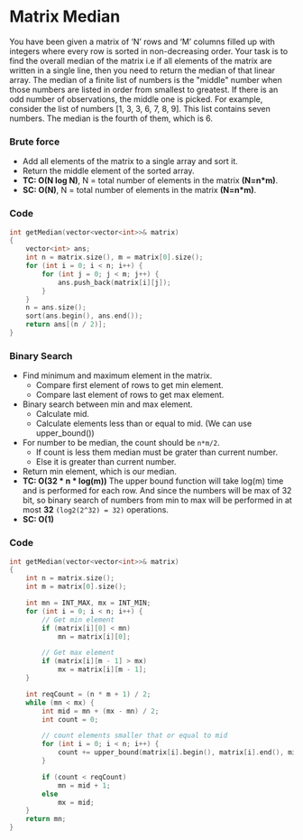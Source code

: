 # Matrix Median

You have been given a matrix of ‘N’ rows and ‘M’ columns filled up with integers where every row is sorted in non-decreasing order. Your task is to find the overall median of the matrix i.e if all elements of the matrix are written in a single line, then you need to return the median of that linear array.
The median of a finite list of numbers is the "middle" number when those numbers are listed in order from smallest to greatest. If there is an odd number of observations, the middle one is picked. For example, consider the list of numbers [1, 3, 3, 6, 7, 8, 9]. This list contains seven numbers. The median is the fourth of them, which is 6.

### Brute force

-   Add all elements of the matrix to a single array and sort it.
-   Return the middle element of the sorted array.
-   **TC: O(N log N)**, N = total number of elements in the matrix **(N=n\*m)**.
-   **SC: O(N)**, N = total number of elements in the matrix **(N=n\*m)**.

### Code

```cpp
int getMedian(vector<vector<int>>& matrix)
{
    vector<int> ans;
    int n = matrix.size(), m = matrix[0].size();
    for (int i = 0; i < n; i++) {
        for (int j = 0; j < m; j++) {
            ans.push_back(matrix[i][j]);
        }
    }
    n = ans.size();
    sort(ans.begin(), ans.end());
    return ans[(n / 2)];
}
```

### Binary Search

-   Find minimum and maximum element in the matrix.
    -   Compare first element of rows to get min element.
    -   Compare last element of rows to get max element.
-   Binary search between min and max element.
    -   Calculate mid.
    -   Calculate elements less than or equal to mid. (We can use upper_bound())
-   For number to be median, the count should be `n*m/2`.
    -   If count is less them median must be grater than current number.
    -   Else it is greater than current number.
-   Return min element, which is our median.
-   **TC: O(32 \* n \* log(m))** The upper bound function will take log(m) time and is performed for each row. And since the numbers will be max of 32 bit, so binary search of numbers from min to max will be performed in at most **32** `(log2(2^32) = 32)` operations.
-   **SC: O(1)**

### Code

```cpp
int getMedian(vector<vector<int>>& matrix)
{
    int n = matrix.size();
    int m = matrix[0].size();

    int mn = INT_MAX, mx = INT_MIN;
    for (int i = 0; i < n; i++) {
        // Get min element
        if (matrix[i][0] < mn)
            mn = matrix[i][0];

        // Get max element
        if (matrix[i][m - 1] > mx)
            mx = matrix[i][m - 1];
    }

    int reqCount = (n * m + 1) / 2;
    while (mn < mx) {
        int mid = mn + (mx - mn) / 2;
        int count = 0;

        // count elements smaller that or equal to mid
        for (int i = 0; i < n; i++) {
            count += upper_bound(matrix[i].begin(), matrix[i].end(), mid) - matrix[i].begin();
        }

        if (count < reqCount)
            mn = mid + 1;
        else
            mx = mid;
    }
    return mn;
}
```
